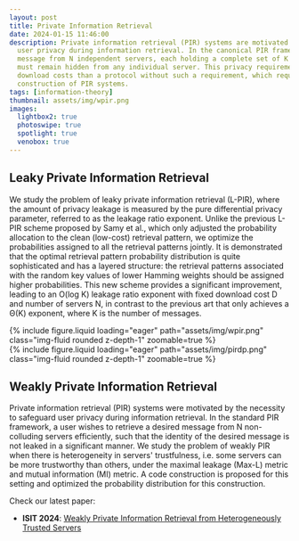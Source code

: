 ```yaml
---
layout: post
title: Private Information Retrieval
date: 2024-01-15 11:46:00
description: Private information retrieval (PIR) systems are motivated by the necessity to safeguard 
  user privacy during information retrieval. In the canonical PIR framework, a user wishes to retrieve a 
  message from N independent servers, each holding a complete set of K messages. The message’s identity 
  must remain hidden from any individual server. This privacy requirement necessarily incurs higher 
  download costs than a protocol without such a requirement, which requires effort to improve the code 
  construction of PIR systems.
tags: [information-theory]
thumbnail: assets/img/wpir.png
images:
  lightbox2: true
  photoswipe: true
  spotlight: true
  venobox: true
---
```


## Leaky Private Information Retrieval

We study the problem of leaky private information retrieval (L-PIR), where the amount of privacy leakage is
measured by the pure differential privacy parameter, referred to as the leakage ratio exponent. Unlike the 
previous L-PIR scheme proposed by Samy et al., which only adjusted the probability allocation to the clean 
(low-cost) retrieval pattern, we optimize the probabilities assigned to all the retrieval patterns jointly. 
It is demonstrated that the optimal retrieval pattern probability distribution is quite sophisticated and 
has a layered structure: the retrieval patterns associated with the random key values of lower Hamming weights 
should be assigned higher probabilities. This new scheme provides a significant improvement, leading to
an O(log K) leakage ratio exponent with fixed download cost D and number of servers N, in contrast to the previous art
that only achieves a Θ(K) exponent, where K is the number of messages.

<div class="row mt-3">
    <div class="col-sm mt-3 mt-md-0">
        {% include figure.liquid loading="eager" path="assets/img/wpir.png" class="img-fluid rounded z-depth-1" zoomable=true %}
    </div>
    <div class="col-sm mt-3 mt-md-0">
        {% include figure.liquid loading="eager" path="assets/img/pirdp.png" class="img-fluid rounded z-depth-1" zoomable=true %}
    </div>
</div>

## Weakly Private Information Retrieval

Private information retrieval (PIR) systems were motivated by the necessity to safeguard user privacy 
during information retrieval. In the standard PIR framework, a user wishes to retrieve a desired message 
from N non-colluding servers efficiently, such that the identity of the desired message is not leaked in 
a significant manner. We study the problem of weakly PIR when there is heterogeneity in servers' 
trustfulness, i.e. some servers can be more trustworthy than others, under the maximal leakage (Max-L) 
metric and mutual information (MI) metric. A code construction is proposed for this setting and optimized 
the probability distribution for this construction.

Check our latest paper:

- **ISIT 2024**: [Weakly Private Information Retrieval from Heterogeneously Trusted Servers](https://arxiv.org/pdf/2402.17940)
